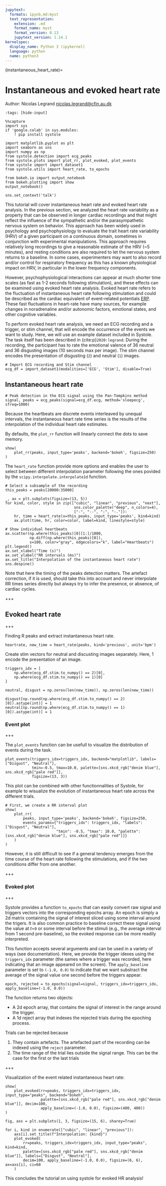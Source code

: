```yaml
---
jupytext:
  formats: ipynb,md:myst
  text_representation:
    extension: .md
    format_name: myst
    format_version: 0.13
    jupytext_version: 1.14.1
kernelspec:
  display_name: Python 3 (ipykernel)
  language: python
  name: python3
---
```


(instantaneous_heart_rate)=
# Instantaneous and evoked heart rate
Author: Nicolas Legrand <nicolas.legrand@cfin.au.dk>

```{code-cell} ipython3
:tags: [hide-input]

%%capture
import sys
if 'google.colab' in sys.modules:
    ! pip install systole
```

```{code-cell} ipython3
import matplotlib.pyplot as plt
import seaborn as sns
import numpy as np
from systole.detection import ecg_peaks
from systole.plots import plot_rr, plot_evoked, plot_events
from systole import import_dataset1
from systole.utils import heart_rate, to_epochs

from bokeh.io import output_notebook
from bokeh.plotting import show
output_notebook()

sns.set_context('talk')
```

This tutorial will cover instantaneous heart rate and evoked heart rate analysis. In the previous section, we  analyzed the heart rate variability as a property that can be observed in longer cardiac recordings and that might reflect the influence of the sympathetic and/or the parasympathetic nervous system on behavior. This approach has been widely used in psychology and psychophysiology to evaluate the trait heart rate variability (HRV) of a given participant on a continuous domain, sometimes in conjunction with experimental manipulations. This approach requires relatively long recordings to give a reasonable estimate of the HRV (~5 minutes), and resting conditions are also required to let the nervous system returns to a baseline. In some cases, experimenters may want to also record and/or control for respiratory frequency as this has a known physiological impact on HRV, in particular in the lower frequency components. 

However, psychophysiological interactions can appear at much shorter time scales (as fast as 1-2 seconds following stimulation), and these effects can be examined using evoked heart rate analysis. Evoked heart rate refers to the fluctuation of instantaneous heart rate following stimulation and could be described as the cardiac equivalent of event-related potentials [ERP](https://en.wikipedia.org/wiki/Event-related_potential). These fast fluctuations in heart-rate have many sources, for example changes in noradrenaline and/or autonomic factors, emotional states, and other cognitive variables. 

To perform evoked heart rate analysis, we need an ECG recording and a trigger, or stim channel, that will encode the occurrence of the events we want to study. Here, we will use an example dataset included in Systole. The task itself has been described in {cite:p}`2020:legrand`. During the recording, the participant has to rate the emotional valence of 36 neutral and 36 disgusting images (10 seconds max per image). The stim channel encodes the presentation of disgusting (`2`) and neutral (`1`) images.

```{code-cell} ipython3
# Import ECG recording and Stim channel
ecg_df = import_dataset1(modalities=['ECG', 'Stim'], disable=True)
```

## Instantaneous heart rate

```{code-cell} ipython3
# Peak detection in the ECG signal using the Pan-Tompkins method
signal, peaks = ecg_peaks(signal=ecg_df.ecg, method='sleepecg', sfreq=1000)
```

Because the heartbeats are discrete events interleaved by unequal intervals, the instantaneous heart rate time series is the results of the interpolation of the individual heart rate estimates.

By defaults, the `plot_rr` function will linearly connect the dots to save memory.

```{code-cell} ipython3
show(
    plot_rr(peaks, input_type='peaks', backend='bokeh', figsize=250)
)
```

The `heart_rate` function provide more options and enables the user to select between different interpolation parameter following the ones povided by the `scipy.interpolate.interpolate1d` function.

```{code-cell} ipython3
# Select a subsample of the recording
this_peaks = peaks[20000:35000]

_, ax = plt.subplots(figsize=(13, 5))
for kind, color, style in zip(["cubic", "linear", "previous", "next"], 
                               sns.color_palette("deep", n_colors=4),
                               ["-", "--", ":", "-."]):
    hr, time = heart_rate(x=this_peaks, input_type='peaks', kind=kind)
    ax.plot(time, hr, color=color, label=kind, linestyle=style)

# Show individual heartbeats
ax.scatter(np.where(this_peaks)[0][1:]/1000,
           np.diff(np.where(this_peaks)[0]),
           s=100, color="gray", edgecolors="k", label="Heartbeats")
plt.legend()
ax.set_xlabel("Time (s)")
ax.set_ylabel("RR intervals (ms)")
ax.set_title("Interpolation of the instantaneous heart rate")
sns.despine()
```

Note that here the timing of the peaks detection matters. The artefact correction, if it is used, should take this into account and never interpolate RR times series directly but always try to infer the presence, or absence, of cardiac cycles.

+++

## Evoked heart rate

+++

Finding R peaks and extract instantaneous heart rate.

```{code-cell} ipython3
heartrate, new_time = heart_rate(peaks, kind='previous', unit='bpm')
```

Create stim vectors for neutral and discusting images separately. Here, 1 encode the presentation of an image.

```{code-cell} ipython3
triggers_idx = [
    np.where(ecg_df.stim.to_numpy() == 2)[0], 
    np.where(ecg_df.stim.to_numpy() == 1)[0]
]
```

```{code-cell} ipython3
neutral, disgust = np.zeros(len(new_time)), np.zeros(len(new_time))

disgust[np.round(np.where(ecg_df.stim.to_numpy() == 2)[0]).astype(int)] = 1
neutral[np.round(np.where(ecg_df.stim.to_numpy() == 1)[0]).astype(int)] = 1
```

### Event plot

+++

The `plot_events` function can be usefull to visualize the distribution of events during the task.

```{code-cell} ipython3
plot_events(triggers_idx=triggers_idx, backend="matplotlib", labels=["Disgust", "Neutral"],
            tmin=-0.5, tmax=10.0, palette=[sns.xkcd_rgb["denim blue"], sns.xkcd_rgb["pale red"]],
            figsize=(13, 3))
```

This plot can be combined with other functionnalities of Systole, for example to wisualize the evolution of instantaneous heart rate across the different trials.

```{code-cell} ipython3
# First, we create a RR interval plot
show(
    plot_rr(
        peaks, input_type='peaks', backend='bokeh', figsize=250, 
        events_params={"triggers_idx": triggers_idx, "labels": ["Disgust", "Neutral"],
                       "tmin": -0.5, "tmax": 10.0, "palette": [sns.xkcd_rgb["denim blue"], sns.xkcd_rgb["pale red"]]}
    )
)
```

However, it is still difficult to see if a general tendency emerges from the time course of the heart rate following the stimulations, and if the two conditions differ from one another.

+++

### Evoked plot

+++

Systole provides a function `to_epochs` that can easily convert raw signal and triggers vectors into the corresponding epochs array. An epoch is simply a 2d matrix containing the signal of interest sliced using some interval around the trigers. It is also common practice to baseline correct these signal using the value at *t*=`0` or some interval before the stimuli (e.g., the average interval from 1 second pre-baseline), so the evoked response can be more readily interpreted.

This function accepts several arguments and can be used in a variety of ways (see documentation). Here, we provide the trigger idexes using the `triggers_idx` parameter (the sames where a trigger was recorded, here indicating that an image appeared on the screen). The `apply_baseline` parameter is set to `(-1.0, 0.0)` to indicate that we want substract the average of the signal value one second before the triggers appear.

```{code-cell} ipython3
epoch, rejected = to_epochs(signal=signal, triggers_idx=triggers_idx, apply_baseline=(-1.0, 0.0))
```

The function returns two objects:
* A 2d epoch array, that contains the signal of interest in the range around the trigger.
* A 1d reject array that indexes the rejected trials during the epoching process.

Trials can be rejected because
1. They contain artefacts. The artefacted part of the recording can be indexed using the `reject` parameter.
2. The time range of the trial lies outside the signal range. This can be the case for the first or the last trials

+++

Visualization of the event related instantaneous heart rate:

```{code-cell} ipython3
show(
    plot_evoked(rr=peaks, triggers_idx=triggers_idx, input_type="peaks", backend="bokeh", 
                palette=[sns.xkcd_rgb["pale red"], sns.xkcd_rgb["denim blue"]], decim=100,
                apply_baseline=(-1.0, 0.0), figsize=(400, 400))
)
```

```{code-cell} ipython3
fig, axs = plt.subplots(1, 3, figsize=(15, 6), sharey=True)

for i, kind in enumerate(["cubic", "linear", "previous"]):
    axs[i].set_title(f"Interpolation: {kind}")
    plot_evoked(
        rr=peaks, triggers_idx=triggers_idx, input_type="peaks", kind=kind,
        palette=[sns.xkcd_rgb["pale red"], sns.xkcd_rgb["denim blue"]], labels=["Disgust", "Neutral"],
        decim=100, apply_baseline=(-1.0, 0.0), figsize=(6, 6), ax=axs[i], ci=68
    )
```

This concludes the tutorial on using systole for evoked HR analysis!

```{code-cell} ipython3

```
